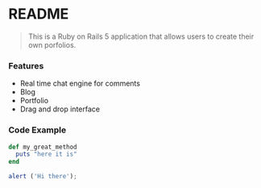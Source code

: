 # README

> This is a Ruby on Rails 5 application that allows users to create their own porfolios.

### Features

- Real time chat engine for comments
- Blog
- Portfolio
- Drag and drop interface

### Code Example

```ruby
def my_great_method
  puts "here it is"
end
```

```javascript
alert ('Hi there');
```
